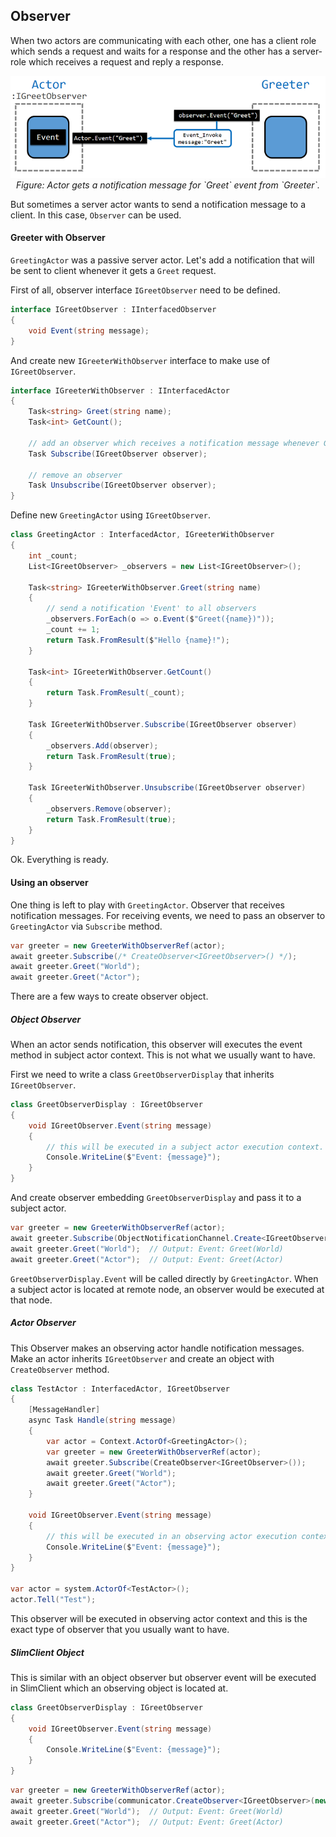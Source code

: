 ## Observer

When two actors are communicating with each other,
one has a client role which sends a request and waits for a response and
the other has a server-role which receives a request and reply a response.

<p align="center">
  <img src="./Figure_Notification.png"/><br/>
  <i>Figure: Actor gets a notification message for `Greet` event from `Greeter`.</i>
</p>

But sometimes a server actor wants to send a notification message to a client.
In this case, `Observer` can be used.

#### Greeter with Observer

`GreetingActor` was a passive server actor. Let's add a notification that will
be sent to client whenever it gets a `Greet` request.

First of all, observer interface `IGreetObserver` need to be defined.

```csharp
interface IGreetObserver : IInterfacedObserver
{
    void Event(string message);
}
```

And create new `IGreeterWithObserver` interface to make use of `IGreetObserver`.

```csharp
interface IGreeterWithObserver : IInterfacedActor
{
    Task<string> Greet(string name);
    Task<int> GetCount();

    // add an observer which receives a notification message whenever Greet request comes in
    Task Subscribe(IGreetObserver observer);

    // remove an observer
    Task Unsubscribe(IGreetObserver observer);
}
```

Define new `GreetingActor` using `IGreetObserver`.

```csharp
class GreetingActor : InterfacedActor, IGreeterWithObserver
{
    int _count;
    List<IGreetObserver> _observers = new List<IGreetObserver>();

    Task<string> IGreeterWithObserver.Greet(string name)
    {
        // send a notification 'Event' to all observers
        _observers.ForEach(o => o.Event($"Greet({name})"));
        _count += 1;
        return Task.FromResult($"Hello {name}!");
    }

    Task<int> IGreeterWithObserver.GetCount()
    {
        return Task.FromResult(_count);
    }

    Task IGreeterWithObserver.Subscribe(IGreetObserver observer)
    {
        _observers.Add(observer);
        return Task.FromResult(true);
    }

    Task IGreeterWithObserver.Unsubscribe(IGreetObserver observer)
    {
        _observers.Remove(observer);
        return Task.FromResult(true);
    }
}
```

Ok. Everything is ready.

#### Using an observer

One thing is left to play with `GreetingActor`.
Observer that receives notification messages.
For receiving events, we need to pass an observer to `GreetingActor` via `Subscribe` method.

```csharp
var greeter = new GreeterWithObserverRef(actor);
await greeter.Subscribe(/* CreateObserver<IGreetObserver>() */);
await greeter.Greet("World");
await greeter.Greet("Actor");
```

There are a few ways to create observer object.

##### Object Observer

When an actor sends notification, this observer will executes the event method in subject actor context.
This is not what we usually want to have.

First we need to write a class `GreetObserverDisplay` that inherits `IGreetObserver`.

```csharp
class GreetObserverDisplay : IGreetObserver
{
    void IGreetObserver.Event(string message)
    {
        // this will be executed in a subject actor execution context.
        Console.WriteLine($"Event: {message}");
    }
}
```

And create observer embedding `GreetObserverDisplay` and pass it to a subject actor.

```csharp
var greeter = new GreeterWithObserverRef(actor);
await greeter.Subscribe(ObjectNotificationChannel.Create<IGreetObserver>(new GreetObserverDisplay()));
await greeter.Greet("World");  // Output: Event: Greet(World)
await greeter.Greet("Actor");  // Output: Event: Greet(Actor)
```

`GreetObserverDisplay.Event` will be called directly by `GreetingActor`.
When a subject actor is located at remote node, an observer would be executed at that node.

##### Actor Observer

This Observer makes an observing actor handle notification messages.
Make an actor inherits `IGreetObserver` and create an object with `CreateObserver` method.

```csharp
class TestActor : InterfacedActor, IGreetObserver
{
    [MessageHandler]
    async Task Handle(string message)
    {
        var actor = Context.ActorOf<GreetingActor>();
        var greeter = new GreeterWithObserverRef(actor);
        await greeter.Subscribe(CreateObserver<IGreetObserver>());
        await greeter.Greet("World");
        await greeter.Greet("Actor");
    }

    void IGreetObserver.Event(string message)
    {
        // this will be executed in an observing actor execution context.
        Console.WriteLine($"Event: {message}");
    }
}

var actor = system.ActorOf<TestActor>();
actor.Tell("Test");
```

This observer will be executed in observing actor context and
this is the exact type of observer that you usually want to have.

##### SlimClient Object

This is similar with an object observer but observer event will be executed
in SlimClient which an observing object is located at.

```csharp
class GreetObserverDisplay : IGreetObserver
{
    void IGreetObserver.Event(string message)
    {
        Console.WriteLine($"Event: {message}");
    }
}
```

```csharp
var greeter = new GreeterWithObserverRef(actor);
await greeter.Subscribe(communicator.CreateObserver<IGreetObserver>(new GreetObserverDisplay()));
await greeter.Greet("World");  // Output: Event: Greet(World)
await greeter.Greet("Actor");  // Output: Event: Greet(Actor)
```
